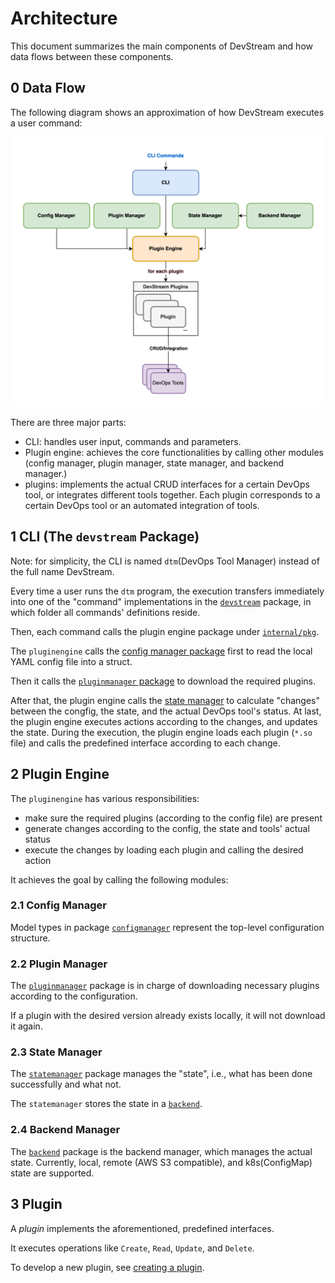 # Architecture

This document summarizes the main components of DevStream and how data flows between these components.

## 0 Data Flow

The following diagram shows an approximation of how DevStream executes a user command:

![DevStream Architecture Diagram](../images/architecture-overview.png)

There are three major parts:

- CLI: handles user input, commands and parameters.
- Plugin engine: achieves the core functionalities by calling other modules (config manager, plugin manager, state manager, and backend manager.)
- plugins: implements the actual CRUD interfaces for a certain DevOps tool, or integrates different tools together. Each plugin corresponds to a certain DevOps tool or an automated integration of tools.

## 1 CLI (The `devstream` Package)

Note: for simplicity, the CLI is named `dtm`(DevOps Tool Manager) instead of the full name DevStream.

Every time a user runs the `dtm` program, the execution transfers immediately into one of the "command" implementations in the [`devstream`](https://github.com/devstream-io/devstream/tree/main/cmd/devstream) package, in which folder all commands' definitions reside.

Then, each command calls the plugin engine package under [`internal/pkg`](https://github.com/devstream-io/devstream/tree/main/internal/pkg/pluginengine).

The `pluginengine` calls the [config manager package](https://github.com/devstream-io/devstream/tree/main/internal/pkg/configmanager) first to read the local YAML config file into a struct.

Then it calls the [`pluginmanager` package](https://github.com/devstream-io/devstream/tree/main/internal/pkg/pluginmanager) to download the required plugins.

After that, the plugin engine calls the [state manager](https://github.com/devstream-io/devstream/tree/main/internal/pkg/statemanager) to calculate "changes" between the congfig, the state, and the actual DevOps tool's status. At last, the plugin engine executes actions according to the changes, and updates the state. During the execution, the plugin engine loads each plugin (`*.so` file) and calls the predefined interface according to each change.

## 2 Plugin Engine

The `pluginengine` has various responsibilities:

- make sure the required plugins (according to the config file) are present 
- generate changes according to the config, the state and tools' actual status
- execute the changes by loading each plugin and calling the desired action

It achieves the goal by calling the following modules:

### 2.1 Config Manager

Model types in package [`configmanager`](https://github.com/devstream-io/devstream/blob/main/internal/pkg/configmanager/configmanager.go#L23) represent the top-level configuration structure.

### 2.2 Plugin Manager

The [`pluginmanager`](https://github.com/devstream-io/devstream/blob/main/internal/pkg/pluginmanager/manager.go) package is in charge of downloading necessary plugins according to the configuration.

If a plugin with the desired version already exists locally, it will not download it again.

### 2.3 State Manager

The [`statemanager`](https://github.com/devstream-io/devstream/blob/main/internal/pkg/statemanager/manager.go) package manages the "state", i.e., what has been done successfully and what not.

The `statemanager` stores the state in a [`backend`](https://github.com/devstream-io/devstream/blob/main/internal/pkg/backend/backend.go).

### 2.4 Backend Manager

The [`backend`](https://github.com/devstream-io/devstream/tree/main/internal/pkg/backend) package is the backend manager, which manages the actual state. Currently, local, remote (AWS S3 compatible), and k8s(ConfigMap) state are supported.

## 3 Plugin

A _plugin_ implements the aforementioned, predefined interfaces.

It executes operations like `Create`, `Read`, `Update`, and `Delete`.

To develop a new plugin, see [creating a plugin](./creating-a-plugin.md).
